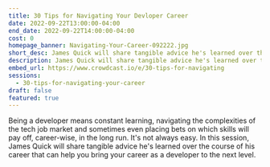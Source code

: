 ```yaml
---
title: 30 Tips for Navigating Your Devloper Career
date: 2022-09-22T13:00:00-04:00
end_date: 2022-09-22T14:00:00-04:00
cost: 0
homepage_banner: Navigating-Your-Career-092222.jpg
short_desc: James Quick will share tangible advice he's learned over the course of his career that can help you bring your career as a developer to the next level.
description: James Quick will share tangible advice he's learned over the course of his career that can help you bring your career as a developer to the next level.
embed_url: https://www.crowdcast.io/e/30-tips-for-navigating
sessions:
  - 30-tips-for-navigating-your-career
draft: false
featured: true
---
```


Being a developer means constant learning, navigating the complexities of the tech job market and sometimes even placing bets on which skills will pay off, career-wise, in the long run. It's not always easy. In this session, James Quick will share tangible advice he's learned over the course of his career that can help you bring your career as a developer to the next level.
